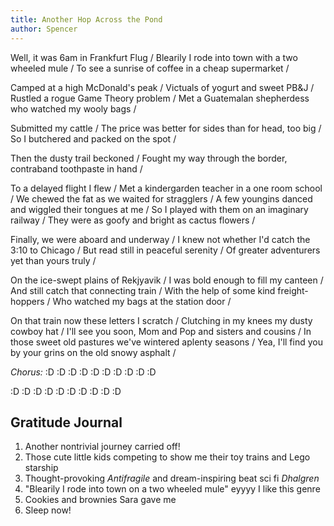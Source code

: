 ```yaml
---
title: Another Hop Across the Pond
author: Spencer
---
```


Well, it was 6am in Frankfurt Flug /
Blearily I rode into town with a two wheeled mule /
To see a sunrise of coffee in a cheap supermarket /

Camped at a high McDonald's peak /
Victuals of yogurt and sweet PB&J /
Rustled a rogue Game Theory problem /
Met a Guatemalan shepherdess who watched my wooly bags /

Submitted my cattle /
The price was better for sides than for head, too big /
So I butchered and packed on the spot /

Then the dusty trail beckoned /
Fought my way through the border, contraband toothpaste in hand /

To a delayed flight I flew /
Met a kindergarden teacher in a one room school /
We chewed the fat as we waited for stragglers /
A few youngins danced and wiggled their tongues at me /
So I played with them on an imaginary railway /
They were as goofy and bright as cactus flowers /

Finally, we were aboard and underway /
I knew not whether I'd catch the 3:10 to Chicago /
But read still in peaceful serenity /
Of greater adventurers yet than yours truly /

On the ice-swept plains of Rekjyavik /
I was bold enough to fill my canteen /
And still catch that connecting train /
With the help of some kind freight-hoppers /
Who watched my bags at the station door /

On that train now these letters I scratch /
Clutching in my knees my dusty cowboy hat /
I'll see you soon, Mom and Pop and sisters and cousins /
In those sweet old pastures we've wintered aplenty seasons /
Yea, I'll find you by your grins on the old snowy asphalt /

*Chorus:*
:D :D :D :D :D
:D :D :D :D :D

:D :D :D :D :D
:D :D :D :D :D

## Gratitude Journal

1. Another nontrivial journey carried off!
2. Those cute little kids competing to show me their toy trains and Lego starship
3. Thought-provoking *Antifragile* and dream-inspiring beat sci fi *Dhalgren*
4. "Blearily I rode into town on a two wheeled mule" eyyyy I like this genre
5. Cookies and brownies Sara gave me
6. Sleep now!






